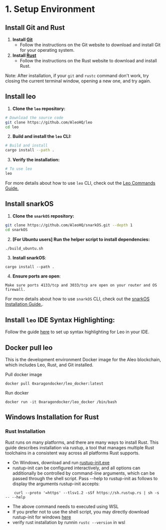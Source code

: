 # 1. Setup Environment

## Install Git and Rust

1. **Install [Git](https://git-scm.com/downloads)**
   - Follow the instructions on the Git website to download and install Git for your operating system.
2. **Install [Rust](https://www.rust-lang.org/tools/install)**
   - Follow the instructions on the Rust website to download and install Rust.

Note: After installation, if your `git` and `rustc` command don't work, try closing the current terminal window, opening a new one, and try again.

## Install leo

1. **Clone the `leo` repository:**

```bash
# Download the source code
git clone https://github.com/AleoHQ/leo
cd leo
```

2. **Build and install the `leo` CLI:**

```bash
# Build and install
cargo install --path .
```

3. **Verify the installation:**

```bash
# To use leo
leo
```

For more details about how to use `leo` CLI, check out the [Leo Commands Guide.](https://developer.aleo.org/leo/commands)

## Install snarkOS

1. **Clone the `snarkOS` repository:**

```bash
git clone https://github.com/AleoHQ/snarkOS.git --depth 1
cd snarkOS
```

2. **[For Ubuntu users] Run the helper script to install dependencies:**

```bash
./build_ubuntu.sh
```

3. **Install snarkOS**:

```
cargo install --path .
```

4. **Ensure ports are open**:

```
Make sure ports 4133/tcp and 3033/tcp are open on your router and OS firewall.
```

For more details about how to use `snarkOS` CLI, check out the [snarkOS Installation Guide.](https://developer.aleo.org/testnet/getting_started/installation/#22-installation).

## Install `leo` IDE Syntax Highlighting:

Follow the guide [here](https://developer.aleo.org/leo/installation#3-ide-syntax-highlighting) to set up syntax highlighting for Leo in your IDE.

## Docker pull leo

This is the development environment Docker image for the Aleo blockchain, which includes Leo, Rust, and Git installed.

Pull docker image

```
docker pull 0xaragondocker/leo_docker:latest
```

Run docker

```
docker run -it 0xaragondocker/leo_docker /bin/bash
```

## Windows Installation for Rust 

### Rust Installation
Rust runs on many platforms, and there are many ways to install Rust. This guide describes installation via rustup, a tool that manages multiple Rust toolchains in a consistent way across all platforms Rust supports. 
- On Windows, download and run [rustup-init.exe](https://static.rust-lang.org/rustup/dist/i686-pc-windows-gnu/rustup-init.exe)
- rustup-init can be configured interactively, and all options can additionally be controlled by command-line arguments, which can be passed through the shell script. Pass --help to rustup-init as follows to display the arguments rustup-init accepts:
```
    curl --proto '=https' --tlsv1.2 -sSf https://sh.rustup.rs | sh -s -- --help
```
- The above command needs to executed using WSL
- If you prefer not to use the shell script, you may directly download rustup-init for windows [here](https://static.rust-lang.org/rustup/dist/x86_64-pc-windows-msvc/rustup-init.exe)
- verify rust installation by runnin ```rustc --version``` in wsl 

